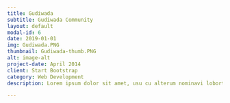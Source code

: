 ```yaml
---
title: Gudiwada
subtitle: Gudiwada Community
layout: default
modal-id: 6
date: 2019-01-01
img: Gudiwada.PNG
thumbnail: Gudiwada-thumb.PNG
alt: image-alt
project-date: April 2014
client: Start Bootstrap
category: Web Development
description: Lorem ipsum dolor sit amet, usu cu alterum nominavi lobortis. At duo novum diceret. Tantas apeirian vix et, usu sanctus postulant inciderint ut, populo diceret necessitatibus in vim. Cu eum dicam feugiat noluisse.

---
```

